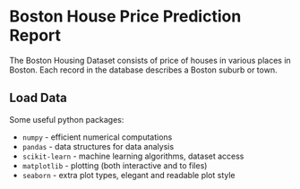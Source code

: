 # Boston House Price Prediction Report
The Boston Housing Dataset consists of price of houses in various places in Boston. Each record in the database describes a Boston suburb or town.

## Load Data
Some useful python packages:
  - ```numpy``` - efficient numerical computations
  - ```pandas``` - data structures for data analysis
  - ```scikit-learn``` - machine learning algorithms, dataset access
  - ```matplotlib``` - plotting (both interactive and to files)
  - ```seaborn``` - extra plot types, elegant and readable plot style
